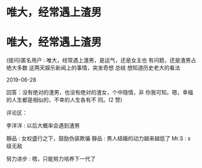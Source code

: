 # 唯大，经常遇上渣男

# 唯大，经常遇上渣男

(提问)匿名用户 : 唯大，经常遇上渣男，是运气，还是女主也 有问题，还是渣男占绝大多数 这两天娱乐新闻上的事情，突发奇想 总结 想知道历史老大的看法

2019-06-28

回答：没有绝对的渣男，也没有绝对的渣女，个中隐情，非 你我可知。嗯，幸福的人生都是相似的，不幸的人生各有不 同。(2 赞)

评论区：

李洋洋 : 以后大概率会遇到渣男

靜品 : 女权盛行之下，鼓励伪装欺骗 靜品 : 男人结婚的动力越来越低了 Mr.S : s 级无敌

努力进步 : 嗯，只能努力培养下一代了